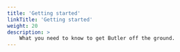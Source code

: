 ```yaml
---
title: 'Getting started'
linkTitle: 'Getting started'
weight: 20
description: >
    What you need to know to get Butler off the ground.
---
```


<!-- {{% pageinfo %}}
This is a placeholder page that shows you how to use this template site.
{{% /pageinfo %}} -->

